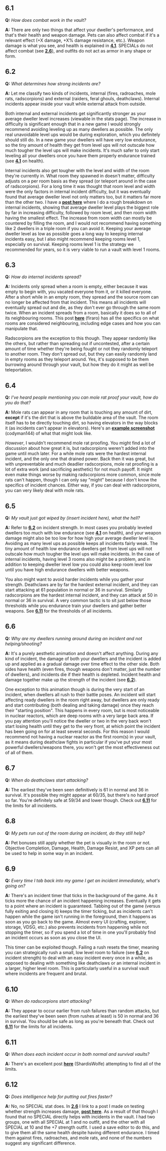 ## 6.1

**Q:** *How does combat work in the vault?*

**A:** There are only two things that affect your dweller's performance, and that's their health and weapon damage. Pets can also affect combat if it's a relevant effect (+X damage, +X% damage resistance, etc.). Weapon damage is what you see, and health is explained in **[4.1](https://github.com/therabidsquirel/The-Fallout-Shelter-FAQ/wiki/Section-4:-Dweller-Happiness-and-Health#41)**. SPECIALs do not affect combat (see **[2.6](https://github.com/therabidsquirel/The-Fallout-Shelter-FAQ/wiki/Section-2:-SPECIAL#26)**), and outfits do not act as armor in any shape or form.

## 6.2

**Q:** *What determines how strong incidents are?*

**A:** Let me classify two kinds of incidents, internal (fires, radroaches, mole rats, radscorpions) and external (raiders, feral ghouls, deathclaws). Internal incidents appear inside your vault while external attack from outside.

Both internal and external incidents get significantly stronger as your average dweller level increases (viewable in the stats page). The increase in difficulty is significant enough that in a new game I would strongly recommend avoiding leveling up as many dwellers as possible. The only real unavoidable level ups would be during exploration, which you definitely should still do. In a new game your dwellers will have very low endurance, so the tiny amount of health they get from level ups will not outscale how much tougher the level ups will make incidents. It's much safer to only start leveling all your dwellers once you have them properly endurance trained (see **[4.1](https://github.com/therabidsquirel/The-Fallout-Shelter-FAQ/wiki/Section-4:-Dweller-Happiness-and-Health#41)** on health).

Internal incidents also get tougher with the level and width of the room they're currently in. What room they spawned in doesn't matter, difficulty adjusts on a per room basis as they spread (or teleport around in the case of radscorpions). For a long time it was thought that room level and width were the only factors in internal incident difficulty, but it was eventually found that average dweller level not only matters too, but it matters far more than the other two. I have a **[post here](https://en.reddit.com/r/foshelter/comments/vilnpw/a_rough_analysis_on_incident_difficulty/)** where I do a rough breakdown on internal incidents, showing that average dweller level plays the biggest role by far in increasing difficulty, followed by room level, and then room width having the smallest effect. The increase from room width can mostly be countered by filling the room, and I would not recommend having something like 2 dwellers in a triple room if you can avoid it. Keeping your average dweller level as low as possible goes a long way to keeping internal incidents easy, but I also might recommend keeping rooms level 1, especially on survival. Keeping rooms level 1 is the strategy we recommended for years, so it is very viable to run a vault with level 1 rooms.

## 6.3

**Q:** *How do internal incidents spread?*

**A:** Incidents only spread when a room is empty, either because it was empty to begin with, you vacated everyone from it, or it killed everyone. After a short while in an empty room, they spread and the source room can no longer be affected from that incident. This means all incidents will eventually spread out and die, as they don't ever go through the same room twice. When an incident spreads from a room, basically it does so to all of its neighbouring rooms. This post **[here](https://en.reddit.com/r/foshelter/comments/4bnq6z/incident_propagation_explanation/)** (firaro) has all the specifics on what rooms are considered neighbouring, including edge cases and how you can manipulate that.

Radscorpions are the exception to this though. They appear randomly like the others, but rather than spreading out if uncontested, after a certain amount of time whether they're being fought or not they randomly teleport to another room. They don't spread out, but they can easily randomly land in empty rooms as they teleport around. Yes, it's supposed to be them burrowing around through your vault, but how they do it might as well be teleportation.

## 6.4

**Q:** *I've heard people mentioning you can mole rat proof your vault, how do you do that?*

**A:** Mole rats can appear in any room that is touching any amount of dirt, **except** if it's the dirt that is above the buildable area of the vault. The room itself has to be directly touching dirt, so having elevators in the way blocks it (as incidents can't appear in elevators). Here's an **[example screenshot](http://i.stack.imgur.com/jEdwR.jpg)** (codyman144) of what that might look like.

*However*, I wouldn't recommend mole rat proofing. You might find a lot of discussion about how great it is, but radscorpions weren't added into the game until much later. For a while mole rats were the hardest internal incident, and the only one that drained power. Back then it was great, but with unpreventable and much deadlier radscorpions, mole rat proofing is a lot of extra work (and sacrificing aesthetic) for not much payoff. It might even make things worse by making radscorpions more common, since mole rats can't happen, though I can only say "might" because I don't know the specifics of incident chances. Either way, if you can deal with radscorpions, you can very likely deal with mole rats.

## 6.5

**Q:** *My vault just got wiped by (insert incident here), what the hell?*

**A:** Refer to **[6.2](#62)** on incident strength. In most cases you probably leveled dwellers too much with low endurance (see **[4.1](https://github.com/therabidsquirel/The-Fallout-Shelter-FAQ/wiki/Section-4:-Dweller-Happiness-and-Health#41)** on health), and your weapon damage might also be too low for how high your average dweller level is. Avoiding as many level ups as possible keeps all incidents fairly weak. The tiny amount of health low endurance dwellers get from level ups will not outscale how much tougher the level ups will make incidents. In the case of internal incidents, having level 3 rooms also might be a problem, and in addition to keeping dweller level low you could also keep room level low until you have high endurance dwellers with better weapons.

You also might want to avoid harder incidents while you gather your strength. Deathclaws are by far the hardest external incident, and they can start attacking at 61 population in normal or 36 in survival. Similarly radscorpions are the hardest internal incident, and they can attack at 50 in normal or 36 in survival. A very common tactic is to sit just below those thresholds while you endurance train your dwellers and gather better weapons. See **[6.11](https://github.com/therabidsquirel/The-Fallout-Shelter-FAQ/wiki/Section-6:-Incidents#611)** for the thresholds of all incidents.

## 6.6

**Q:** *Why are my dwellers running around during an incident and not helping/shooting?*

**A:** It's a purely aesthetic animation and doesn't affect anything. During any kind of incident, the damage of both your dwellers and the incident is added up and applied as a gradual damage over time effect to the other side. Both sides have health (even fires, though weapons don't matter, just the number of dwellers), and incidents die if their health is depleted. Incident health and damage together make up the strength of the incident (see **[6.2](#62)**).

One exception to this animation though is during the very start of an incident, when dwellers all rush to their battle poses. An incident will start affecting ready dwellers in the room right away, but dwellers are only ready and start contributing (both dealing and taking damage) once they reach their "starting position". This happens in every room, but is most noticeable in nuclear reactors, which are deep rooms with a very large back area. If you pay attention you'll notice the dweller or two in the very back won't start losing health until they get to the very front, at which point the incident has been going on for at least several seconds. For this reason I would recommend not having a nuclear reactor as the first room(s) in your vault, as it means during deathclaw fights in particular if you've put your most powerful dwellers/weapons there, you won't get the most effectiveness out of all of them.

## 6.7

**Q:** *When do deathclaws start attacking?*

**A:** The earliest they've been seen definitively is 61 in normal and 36 in survival. It's possible they might appear at 60/35, but there's no hard proof so far. You're definitely safe at 59/34 and lower though. Check out **[6.11](#611)** for the limits for all incidents.

## 6.8

**Q:** *My pets run out of the room during an incident, do they still help?*

**A:** Pet bonuses still apply whether the pet is visually in the room or not. Objective Completion, Damage, Health, Damage Resist, and XP pets can all be used to help in some way in an incident.

## 6.9

**Q:** *Every time I tab back into my game I get an incident immediately, what's going on?*

**A:** There's an incident timer that ticks in the background of the game. As it ticks more the chance of an incident happening increases. Eventually it gets to a point where an incident is guaranteed. Tabbing out of the game (versus fully exiting and closing it) keeps the timer ticking, but as incidents can't happen while the game isn't running in the foreground, then it happens as soon as you go back to the game. Almost every UI (crafting, explorer, storage, VDSG, etc.) also prevents incidents from happening while not stopping the timer, so if you spend a lot of time in one you'll probably find an incident occurs as soon as you close the UI.

This timer can be exploited though. Failing a rush resets the timer, meaning you can strategically rush a small, low level room to failure (see **[6.2](#62)** on incident strength) to deal with an easy incident every once in a while, as opposed to dealing with something like deathclaws or an internal incident in a larger, higher level room. This is particularly useful in a survival vault where incidents are frequent and brutal.

## 6.10

**Q:** *When do radscorpions start attacking?*

**A:** They appear to occur earlier from rush failures than random attacks, but the earliest they've been seen (from rushes at least) is 50 in normal and 36 in survival. You should be safe as long as you're beneath that. Check out **[6.11](#611)** for the limits for all incidents.

## 6.11

**Q:** *When does each incident occur in both normal and survival vaults?*

**A:** There's an excellent post **[here](https://en.reddit.com/r/foshelter/comments/51dv4y/minimum_population_for_incidents/)** (ShardisWolfe) attempting to find all of the limits.

## 6.12

**Q:** *Does intelligence help for putting out fires faster?*

**A:** No, no SPECIAL stat does. In **[2.6](https://github.com/therabidsquirel/The-Fallout-Shelter-FAQ/wiki/Section-2:-SPECIAL#26)** I link to a post I made on testing whether strength increases damage, **[post here](https://en.reddit.com/r/foshelter/comments/8lyinz/testing_for_strength_and_damage/)**. As a result of that though I found that no SPECIAL directly helps with incidents in the vault. I had two groups, one with all SPECIAL at 1 and no outfit, and the other with all SPECIAL at 10 and the +7 strength outfit. I used a save editor to do this, and to give them all the same health despite having different endurance. I timed them against fires, radroaches, and mole rats, and none of the numbers suggest any significant difference.